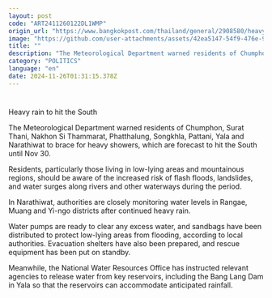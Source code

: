 ```yaml
---
layout: post
code: "ART2411260122DL1WMP"
origin_url: "https://www.bangkokpost.com/thailand/general/2908580/heavy-rain-to-hit-the-south"
image: "https://github.com/user-attachments/assets/42ea5147-54f9-476e-9444-b606c4fc0c5e"
title: ""
description: "The Meteorological Department warned residents of Chumphon, Surat Thani, Nakhon Si Thammarat, Phatthalung, Songkhla, Pattani, Yala and Narathiwat to brace for heavy showers, which are forecast to hit the South until Nov 30."
category: "POLITICS"
language: "en"
date: 2024-11-26T01:31:15.378Z
---
```


# 

Heavy rain to hit the South

The Meteorological Department warned residents of Chumphon, Surat Thani, Nakhon Si Thammarat, Phatthalung, Songkhla, Pattani, Yala and Narathiwat to brace for heavy showers, which are forecast to hit the South until Nov 30.

Residents, particularly those living in low-lying areas and mountainous regions, should be aware of the increased risk of flash floods, landslides, and water surges along rivers and other waterways during the period.

In Narathiwat, authorities are closely monitoring water levels in Rangae, Muang and Yi-ngo districts after continued heavy rain.

Water pumps are ready to clear any excess water, and sandbags have been distributed to protect low-lying areas from flooding, according to local authorities. Evacuation shelters have also been prepared, and rescue equipment has been put on standby.

Meanwhile, the National Water Resources Office has instructed relevant agencies to release water from key reservoirs, including the Bang Lang Dam in Yala so that the reservoirs can accommodate anticipated rainfall.